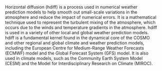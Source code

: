 Horizontal diffusion (hdiff) is a process used in numerical weather prediction models to help smooth out small-scale variations in the atmosphere and reduce the impact of numerical errors. It is a mathematical technique used to represent the turbulent mixing of the atmosphere, which occurs due to the winds and temperature gradients in the atmosphere. hdiff is used in a variety of other local and global weather prediction models. hdiff is a fundamental kernel found in the dynamical core of the COSMO and other regional and global climate and weather prediction models, including the European Centre for Medium-Range Weather Forecasts (ECMWF) model and the Global Forecast System (GFS) model. It is also used in climate models, such as the Community Earth System Model (CESM)  and the Model for Interdisciplinary Research on Climate (MIROC).